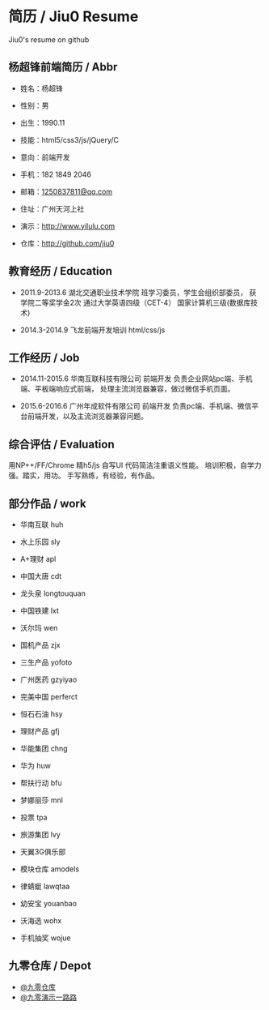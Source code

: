 # 简历 / Jiu0 Resume
Jiu0's resume on github



## 杨超锋前端简历 / Abbr



* 姓名：杨超锋
* 性别：男
* 出生：1990.11
* 技能：html5/css3/js/jQuery/C
* 意向：前端开发
* 手机：182 1849 2046
* 邮箱：1250837811@qq.com
* 住址：广州天河上社

* 演示：http://www.yilulu.com
* 仓库：http://github.com/jiu0



## 教育经历 / Education


* 2011.9-2013.6 湖北交通职业技术学院
班学习委员，学生会组织部委员，
获学院二等奖学金2次
通过大学英语四级（CET-4）
国家计算机三级(数据库技术)

* 2014.3-2014.9 飞龙前端开发培训 html/css/js



## 工作经历 / Job


* 2014.11-2015.6  华南互联科技有限公司 前端开发
负责企业网站pc端、手机端、平板端响应式前端，
处理主流浏览器兼容，做过微信手机页面。

* 2015.6-2016.6  广州年成软件有限公司 前端开发
负责pc端、手机端、微信平台前端开发，以及主流浏览器兼容问题。



## 综合评估 / Evaluation
用NP++/FF/Chrome 精h5/js 自写UI
代码简洁注重语义性能。
培训积极，自学力强。踏实，用功。
手写熟练，有经验，有作品。




## 部分作品 / work



* 华南互联   huh
* 水上乐园   sly 

* A+理财     apl
* 中国大唐   cdt
* 龙头泉     longtouquan
* 中国铁建   lxt
* 沃尔玛     wen


* 国机产品   zjx
* 三生产品   yofoto
* 广州医药   gzyiyao
* 完美中国   perferct
* 恒石石油   hsy

* 理财产品   gfj
* 华能集团   chng
* 华为       huw
* 帮扶行动   bfu


* 梦娜丽莎   mnl
* 投票       tpa
* 旅游集团   lvy
* 天翼3G俱乐部

* 模块仓库   amodels
* 律蜻蜓     lawqtaa
* 幼安宝 youanbao
* 沃海选 wohx
* 手机抽奖   wojue



## 九零仓库 / Depot


* [@九零仓库](https://github.com/jiu0)
* [@九零演示一路路](http://yilulu.com)

